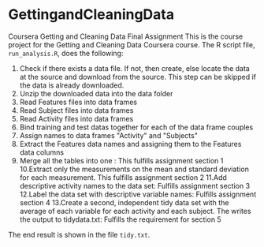 # GettingandCleaningData
Coursera Getting and Cleaning Data Final Assignment
This is the course project for the Getting and Cleaning Data Coursera course.
The R script file, `run_analysis.R`, does the following:

1. Check if there exists a data file. If not, then create, else locate the data 
   at the source and download from the source. This step can be skipped if the
   data is already downloaded.
2. Unzip the downloaded data into the data folder   
3. Read Features files into data frames
4. Read Subject files into data frames
5. Read Activity files into data frames
6. Bind training and test datas together for each of the data frame couples
7. Assign names to data frames "Activity" and "Subjects"
8. Extract the Features data names and assigning them to the Features data columns
9. Merge all the tables into one : This fulfills assignment section 1
10.Extract only the measurements on the mean and standard deviation for each measurement.
   This fulfills assignment section 2
11.Add descriptive activity names to the data set: Fulfills assignment section 3
12.Label the data set with descriptive variable names: Fulfills assignment section 4
13.Create a second, independent tidy data set with the average of each variable for 
   each activity and each subject. The writes the output to tidydata.txt: Fulfills the 
   requirement for section 5

The end result is shown in the file `tidy.txt`.
